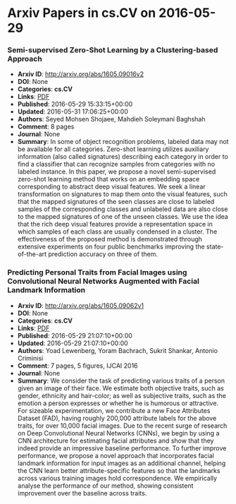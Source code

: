 # Arxiv Papers in cs.CV on 2016-05-29
### Semi-supervised Zero-Shot Learning by a Clustering-based Approach
- **Arxiv ID**: http://arxiv.org/abs/1605.09016v2
- **DOI**: None
- **Categories**: **cs.CV**
- **Links**: [PDF](http://arxiv.org/pdf/1605.09016v2)
- **Published**: 2016-05-29 15:33:15+00:00
- **Updated**: 2016-05-31 17:06:25+00:00
- **Authors**: Seyed Mohsen Shojaee, Mahdieh Soleymani Baghshah
- **Comment**: 8 pages
- **Journal**: None
- **Summary**: In some of object recognition problems, labeled data may not be available for all categories. Zero-shot learning utilizes auxiliary information (also called signatures) describing each category in order to find a classifier that can recognize samples from categories with no labeled instance. In this paper, we propose a novel semi-supervised zero-shot learning method that works on an embedding space corresponding to abstract deep visual features. We seek a linear transformation on signatures to map them onto the visual features, such that the mapped signatures of the seen classes are close to labeled samples of the corresponding classes and unlabeled data are also close to the mapped signatures of one of the unseen classes.   We use the idea that the rich deep visual features provide a representation space in which samples of each class are usually condensed in a cluster. The effectiveness of the proposed method is demonstrated through extensive experiments on four public benchmarks improving the state-of-the-art prediction accuracy on three of them.



### Predicting Personal Traits from Facial Images using Convolutional Neural Networks Augmented with Facial Landmark Information
- **Arxiv ID**: http://arxiv.org/abs/1605.09062v1
- **DOI**: None
- **Categories**: **cs.CV**
- **Links**: [PDF](http://arxiv.org/pdf/1605.09062v1)
- **Published**: 2016-05-29 21:07:10+00:00
- **Updated**: 2016-05-29 21:07:10+00:00
- **Authors**: Yoad Lewenberg, Yoram Bachrach, Sukrit Shankar, Antonio Criminisi
- **Comment**: 7 pages, 5 figures, IJCAI 2016
- **Journal**: None
- **Summary**: We consider the task of predicting various traits of a person given an image of their face. We estimate both objective traits, such as gender, ethnicity and hair-color; as well as subjective traits, such as the emotion a person expresses or whether he is humorous or attractive. For sizeable experimentation, we contribute a new Face Attributes Dataset (FAD), having roughly 200,000 attribute labels for the above traits, for over 10,000 facial images. Due to the recent surge of research on Deep Convolutional Neural Networks (CNNs), we begin by using a CNN architecture for estimating facial attributes and show that they indeed provide an impressive baseline performance. To further improve performance, we propose a novel approach that incorporates facial landmark information for input images as an additional channel, helping the CNN learn better attribute-specific features so that the landmarks across various training images hold correspondence. We empirically analyse the performance of our method, showing consistent improvement over the baseline across traits.



